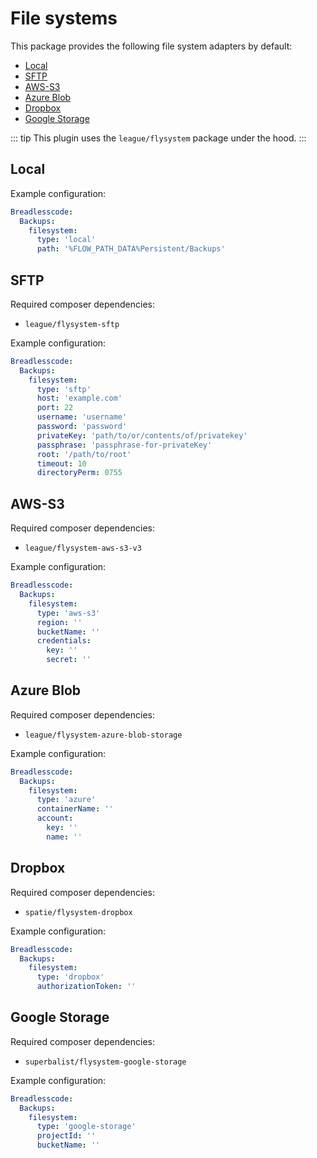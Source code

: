 # File systems

This package provides the following file system adapters by default:

* [Local](#local)
* [SFTP](#sftp)
* [AWS-S3](#aws-s3)
* [Azure Blob](#azure-blob)
* [Dropbox](#dropbox)
* [Google Storage](#google-storage)

::: tip
This plugin uses the `league/flysystem` package under the hood. 
:::

## Local

Example configuration:
```yaml
Breadlesscode:
  Backups:
    filesystem:
      type: 'local'
      path: '%FLOW_PATH_DATA%Persistent/Backups'
```

## SFTP

Required composer dependencies:

- `league/flysystem-sftp`

Example configuration:
```yaml
Breadlesscode:
  Backups:
    filesystem:
      type: 'sftp'
      host: 'example.com'
      port: 22
      username: 'username'
      password: 'password'
      privateKey: 'path/to/or/contents/of/privatekey'
      passphrase: 'passphrase-for-privateKey'
      root: '/path/to/root'
      timeout: 10
      directoryPerm: 0755
```
## AWS-S3

Required composer dependencies:

- `league/flysystem-aws-s3-v3`

Example configuration:
```yaml
Breadlesscode:
  Backups:
    filesystem:
      type: 'aws-s3'
      region: ''
      bucketName: ''
      credentials:
        key: ''
        secret: ''
```
## Azure Blob

Required composer dependencies:

- `league/flysystem-azure-blob-storage`

Example configuration:
```yaml
Breadlesscode:
  Backups:
    filesystem:
      type: 'azure'
      containerName: ''
      account:
        key: ''
        name: ''
```
## Dropbox

Required composer dependencies:

- `spatie/flysystem-dropbox`

Example configuration:
```yaml
Breadlesscode:
  Backups:
    filesystem:
      type: 'dropbox'
      authorizationToken: ''
```
## Google Storage

Required composer dependencies:

- `superbalist/flysystem-google-storage`

Example configuration:
```yaml
Breadlesscode:
  Backups:
    filesystem:
      type: 'google-storage'
      projectId: ''
      bucketName: ''
```
